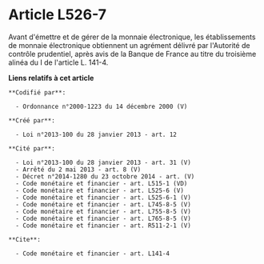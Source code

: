 # Article L526-7

Avant d'émettre et de gérer de la monnaie électronique, les établissements de monnaie électronique obtiennent un agrément
délivré par l'Autorité de contrôle prudentiel, après avis de la Banque de France au titre du troisième alinéa du I de
l'article L. 141-4.

**Liens relatifs à cet article**

	**Codifié par**:

	  - Ordonnance n°2000-1223 du 14 décembre 2000 (V)

	**Créé par**:

	  - Loi n°2013-100 du 28 janvier 2013 - art. 12

	**Cité par**:

	  - Loi n°2013-100 du 28 janvier 2013 - art. 31 (V)
	  - Arrêté du 2 mai 2013 - art. 8 (V)
	  - Décret n°2014-1280 du 23 octobre 2014 - art. (V)
	  - Code monétaire et financier - art. L515-1 (VD)
	  - Code monétaire et financier - art. L525-6 (V)
	  - Code monétaire et financier - art. L525-6-1 (V)
	  - Code monétaire et financier - art. L745-8-5 (V)
	  - Code monétaire et financier - art. L755-8-5 (V)
	  - Code monétaire et financier - art. L765-8-5 (V)
	  - Code monétaire et financier - art. R511-2-1 (V)

	**Cite**:

	  - Code monétaire et financier - art. L141-4
